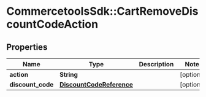 # CommercetoolsSdk::CartRemoveDiscountCodeAction

## Properties
Name | Type | Description | Notes
------------ | ------------- | ------------- | -------------
**action** | **String** |  | [optional] 
**discount_code** | [**DiscountCodeReference**](DiscountCodeReference.md) |  | [optional] 

